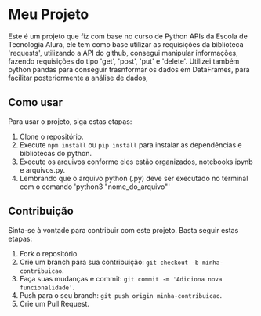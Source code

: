 # Meu Projeto

Este é um projeto que fiz com base no curso de Python APIs da Escola de Tecnologia Alura, ele tem como base utilizar as requisições da biblioteca 'requests',
utilizando a API do github, consegui manipular informações, fazendo requisições do tipo 'get', 'post', 'put' e 'delete'. Utilizei também python pandas para conseguir trasnformar os dados em DataFrames, para facilitar posteriormente a análise de  dados,

## Como usar

Para usar o projeto, siga estas etapas:

1. Clone o repositório.
2. Execute `npm install` ou `pip install`  para instalar as dependências e bibliotecas do python.
3. Execute os arquivos conforme eles estão organizados, notebooks ipynb e arquivos.py.
4. Lembrando que o arquivo python (.py) deve ser executado no terminal com o comando 'python3 "nome_do_arquivo"'


## Contribuição

Sinta-se à vontade para contribuir com este projeto. Basta seguir estas etapas:

1. Fork o repositório.
2. Crie um branch para sua contribuição: `git checkout -b minha-contribuicao`.
3. Faça suas mudanças e commit: `git commit -m 'Adiciona nova funcionalidade'`.
4. Push para o seu branch: `git push origin minha-contribuicao`.
5. Crie um Pull Request.
   


